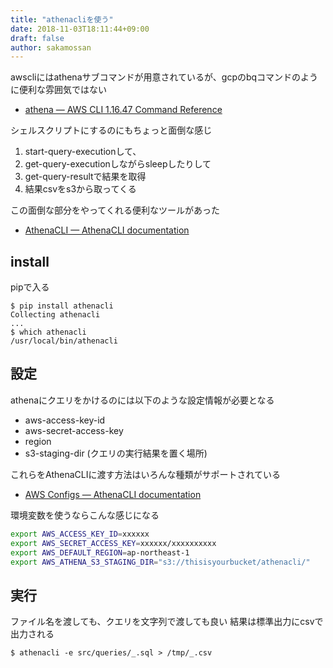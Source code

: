 ```yaml
---
title: "athenacliを使う"
date: 2018-11-03T18:11:44+09:00
draft: false
author: sakamossan
---
```


awscliにはathenaサブコマンドが用意されているが、gcpのbqコマンドのように便利な雰囲気ではない

- [athena — AWS CLI 1.16.47 Command Reference](https://docs.aws.amazon.com/cli/latest/reference/athena/)

シェルスクリプトにするのにもちょっと面倒な感じ

1. start-query-executionして、
1. get-query-executionしながらsleepしたりして
1. get-query-resultで結果を取得
1. 結果csvをs3から取ってくる

この面倒な部分をやってくれる便利なツールがあった

- [AthenaCLI — AthenaCLI documentation](https://athenacli.readthedocs.io/en/latest/)


## install

pipで入る

```console
$ pip install athenacli
Collecting athenacli
...
$ which athenacli
/usr/local/bin/athenacli
```

## 設定

athenaにクエリをかけるのには以下のような設定情報が必要となる

- aws-access-key-id
- aws-secret-access-key
- region
- s3-staging-dir (クエリの実行結果を置く場所)

これらをAthenaCLIに渡す方法はいろんな種類がサポートされている

- [AWS Configs — AthenaCLI documentation](https://athenacli.readthedocs.io/en/latest/awsconfig.html?highlight=athenaclirc#available-configs)

環境変数を使うならこんな感じになる

```bash
export AWS_ACCESS_KEY_ID=xxxxxx
export AWS_SECRET_ACCESS_KEY=xxxxxx/xxxxxxxxxx
export AWS_DEFAULT_REGION=ap-northeast-1
export AWS_ATHENA_S3_STAGING_DIR="s3://thisisyourbucket/athenacli/"
```

## 実行

ファイル名を渡しても、クエリを文字列で渡しても良い
結果は標準出力にcsvで出力される

```
$ athenacli -e src/queries/_.sql > /tmp/_.csv
```

